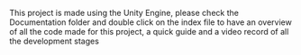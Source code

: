 This project is made using the Unity Engine, 
please check the Documentation folder and double click on the index file to have an overview of all the code made for this project,
a quick guide and a video record of all the development stages 